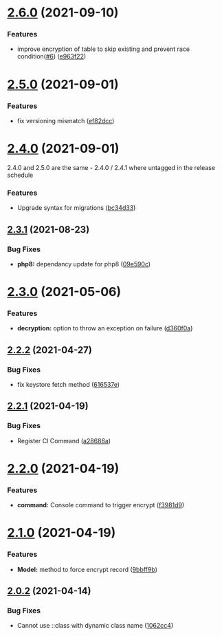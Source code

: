 # [2.6.0](https://git.customd.com/composer/eloquent-model-encrypt/compare/v2.5.0...v2.6.0) (2021-09-10)


### Features

* improve encryption of table to skip existing and prevent race condition([#6](https://git.customd.com/composer/eloquent-model-encrypt/issues/6)) ([e963f22](https://git.customd.com/composer/eloquent-model-encrypt/commit/e963f2298cdce89c1a282d99465d7b80aae8b4d9))

# [2.5.0](https://git.customd.com/composer/eloquent-model-encrypt/compare/v2.4.0...v2.5.0) (2021-09-01)


### Features

* fix versioning mismatch ([ef82dcc](https://git.customd.com/composer/eloquent-model-encrypt/commit/ef82dcc4c804fe7ce71121f7239e8e052b15b864))

# [2.4.0](https://git.customd.com/composer/eloquent-model-encrypt/compare/v2.3.1...v2.4.0) (2021-09-01)

2.4.0 and 2.5.0 are the same - 2.4.0 / 2.4.1 where untagged in the release schedule

### Features

* Upgrade syntax for migrations ([bc34d33](https://git.customd.com/composer/eloquent-model-encrypt/commit/bc34d3348e4f598cb4545c8b9efbb1c96570860c))

## [2.3.1](https://git.customd.com/composer/eloquent-model-encrypt/compare/v2.3.0...v2.3.1) (2021-08-23)


### Bug Fixes

* **php8:** dependancy update for php8 ([09e590c](https://git.customd.com/composer/eloquent-model-encrypt/commit/09e590c1f0a78266748975aa27b09b0cecbb1221))

# [2.3.0](https://git.customd.com/composer/eloquent-model-encrypt/compare/v2.2.2...v2.3.0) (2021-05-06)


### Features

* **decryption:** option to throw an exception on failure ([d360f0a](https://git.customd.com/composer/eloquent-model-encrypt/commit/d360f0a12359f25b3be6dc876b79d178b55a8cac))

## [2.2.2](https://git.customd.com/composer/eloquent-model-encrypt/compare/v2.2.1...v2.2.2) (2021-04-27)


### Bug Fixes

* fix keystore fetch method ([616537e](https://git.customd.com/composer/eloquent-model-encrypt/commit/616537e8152c02bde0e398785963e3d9e00f3708))

## [2.2.1](https://git.customd.com/composer/eloquent-model-encrypt/compare/v2.2.0...v2.2.1) (2021-04-19)


### Bug Fixes

* Register CI Command ([a28686a](https://git.customd.com/composer/eloquent-model-encrypt/commit/a28686a6e8d0e84200910747ef86746111f611f3))

# [2.2.0](https://git.customd.com/composer/eloquent-model-encrypt/compare/v2.1.0...v2.2.0) (2021-04-19)


### Features

* **command:** Console command to trigger encrypt ([f3981d9](https://git.customd.com/composer/eloquent-model-encrypt/commit/f3981d99d370b6cc214128d0f94f9e2e37b5d3b7))

# [2.1.0](https://git.customd.com/composer/eloquent-model-encrypt/compare/v2.0.2...v2.1.0) (2021-04-19)


### Features

* **Model:** method to force encrypt record ([9bbff9b](https://git.customd.com/composer/eloquent-model-encrypt/commit/9bbff9b3967030778a08b0a1afc0691af2cd820f))

## [2.0.2](https://git.customd.com/composer/eloquent-model-encrypt/compare/v2.0.1...v2.0.2) (2021-04-14)


### Bug Fixes

* Cannot use ::class with dynamic class name ([1062cc4](https://git.customd.com/composer/eloquent-model-encrypt/commit/1062cc438ad6560aee8de511832702eae55e4da2))
